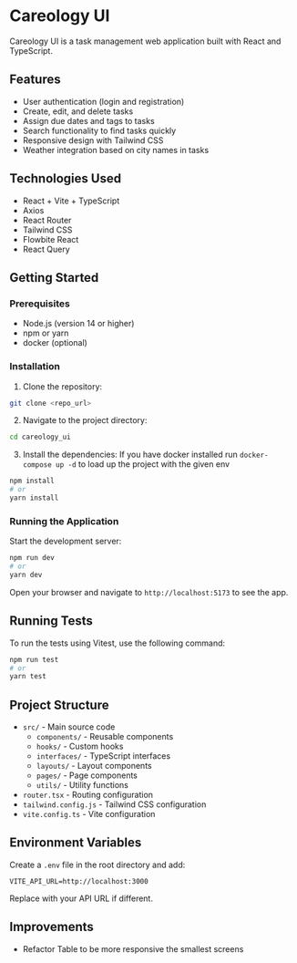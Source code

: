 # Careology UI

Careology UI is a task management web application built with React and TypeScript.

## Features

- User authentication (login and registration)
- Create, edit, and delete tasks
- Assign due dates and tags to tasks
- Search functionality to find tasks quickly
- Responsive design with Tailwind CSS
- Weather integration based on city names in tasks

## Technologies Used

- React + Vite + TypeScript
- Axios
- React Router
- Tailwind CSS
- Flowbite React
- React Query

## Getting Started

### Prerequisites

- Node.js (version 14 or higher)
- npm or yarn
- docker (optional)

### Installation

1. Clone the repository:

```bash
git clone <repo_url>
```

2. Navigate to the project directory:

```bash
cd careology_ui
```

3. Install the dependencies:
   If you have docker installed run `docker-compose up -d` to load up the project with the given env

```bash
npm install
# or
yarn install
```

### Running the Application

Start the development server:

```bash
npm run dev
# or
yarn dev
```

Open your browser and navigate to `http://localhost:5173` to see the app.

## Running Tests

To run the tests using Vitest, use the following command:

```bash
npm run test
# or
yarn test
```

## Project Structure

- `src/` - Main source code
  - `components/` - Reusable components
  - `hooks/` - Custom hooks
  - `interfaces/` - TypeScript interfaces
  - `layouts/` - Layout components
  - `pages/` - Page components
  - `utils/` - Utility functions
- `router.tsx` - Routing configuration
- `tailwind.config.js` - Tailwind CSS configuration
- `vite.config.ts` - Vite configuration

## Environment Variables

Create a `.env` file in the root directory and add:

```
VITE_API_URL=http://localhost:3000
```

Replace with your API URL if different.

## Improvements

- Refactor Table to be more responsive the smallest screens
